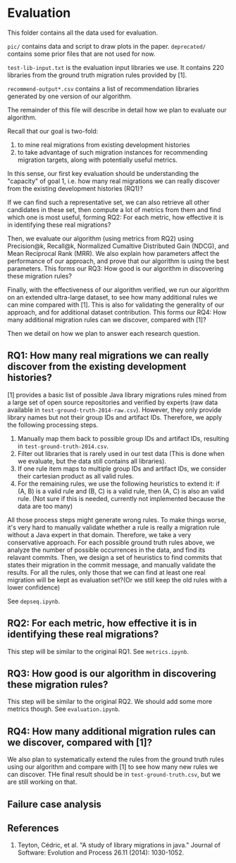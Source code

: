 # Evaluation

This folder contains all the data used for evaluation. 

`pic/` contains data and script to draw plots in the paper.
`deprecated/` contains some prior files that are not used for now.

`test-lib-input.txt` is the evaluation input libraries we use. 
It contains 220 libraries from the ground truth migration rules provided by [1].

`recommend-output*.csv` contains a list of recommendation libraries generated by one version of our algorithm.

The remainder of this file will describe in detail how we plan to evaluate our algorithm.

Recall that our goal is two-fold:
1. to mine real migrations from existing development histories
2. to take advantage of such migration instances for recommending migration targets, along with potentially useful metrics.

In this sense, our first key evaluation should be understanding the "capacity" of goal 1, 
i.e. how many real migrations we can really discover from the existing development histories (RQ1)?

If we can find such a representative set, we can also retrieve all other candidates in these set, 
then compute a lot of metrics from them and find which one is most useful,
forming RQ2: For each metric, how effective it is in identifying these real migrations?

Then, we evaluate our algorithm (using metrics from RQ2) using Precision@k, Recall@k, 
Normalized Cumaltive Distributed Gain (NDCG), and Mean Reciprocal Rank (MRR).
We also explain how parameters affect the performance of our approach, and prove that our algorithm is using the best parameters.
This forms our RQ3: How good is our algorithm in discovering these migration rules?

Finally, with the effectiveness of our algorithm verified, we run our algorithm on an extended ultra-large dataset, 
to see how many additional rules we can mine compared with [1].
This is also for validating the generality of our approach, and for additional dataset contribution.
This forms our RQ4: How many additional migration rules can we discover, compared with [1]?

Then we detail on how we plan to answer each research question.

## RQ1: How many real migrations we can really discover from the existing development histories?

[1] provides a basic list of possible Java library migrations rules mined from a large set of open source repositories and verified by experts (raw data available in `test-ground-truth-2014-raw.csv`). However, they only provide library names but not their group IDs and artifact IDs. Therefore, we apply the following processing steps.

1. Manually map them back to possible group IDs and artifact IDs, resulting in `test-ground-truth-2014.csv`.
2. Filter out libraries that is rarely used in our test data (This is done when we evaluate, but the data still contains all libraries).
3. If one rule item maps to multiple group IDs and artifact IDs, we consider their cartesian product as all valid rules.
4. For the remaining rules, we use the following heuristics to extend it: if (A, B) is a valid rule and (B, C) is a valid rule, then (A, C) is also an valid rule. (Not sure if this is needed, currently not implemented because the data are too many)

All those process steps might generate wrong rules. 
To make things worse, it's very hard to manually validate whether a rule is really a migration rule without a Java expert in that domain.
Therefore, we take a very conservative approach.
For each possible ground truth rules above, we analyze the number of possible occurrences in the data, and find its relavant commits.
Then, we design a set of heuristics to find commits that states their migration in the commit message, and manually validate the results.
For all the rules, only those that we can find at least one real migration will be kept as evaluation set?(Or we still keep the old rules with a lower confidence)

See `depseq.ipynb`.

## RQ2: For each metric, how effective it is in identifying these real migrations?

This step will be similar to the original RQ1.
See `metrics.ipynb`.

## RQ3: How good is our algorithm in discovering these migration rules?

This step will be similar to the original RQ2. We should add some more metrics though.
See `evaluation.ipynb`.

## RQ4: How many additional migration rules can we discover, compared with [1]?

We also plan to systematically extend the rules from the ground truth rules using our algorithm and compare with [1] to see how many new rules we can discover. THe final result should be in `test-ground-truth.csv`, but we are still working on that.

## Failure case analysis

## References

1. Teyton, Cédric, et al. "A study of library migrations in java." Journal of Software: Evolution and Process 26.11 (2014): 1030-1052.
